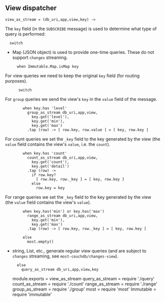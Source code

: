View dispatcher
---------------

    view_as_stream = (db_uri,app,view,key) ->

The `key` field (in the `SUBSCRIBE` message) is used to determine what type of query is performed:

      switch

- Map (JSON object) is used to provide one-time queries. These do not support `changes` streaming.

        when Immutable.Map.isMap key

For view queries we need to keep the original `key` field (for routing purposes).

          switch

For `group` queries we send the view's `key` in the `value` field of the message.

            when key.has 'level'
              group_as_stream db_uri,app,view,
                key.get('level'),
                key.get('min'),
                key.get('max')
              .tap (row) -> [ row.key, row.value ] = [ key, row.key ]

For count queries we set the `_key` field to the key generated by the view (the `value` field contains the view's `value`, i.e. the `count`).

            when key.has 'count'
              count_as_stream db_uri,app,view,
                key.get('count'),
                key.get('detail')
              .tap (row) ->
                if row.key?
                  [ row.key, row._key ] = [ key, row.key ]
                else
                  row.key = key

For range queries we set the `_key` field to the key generated by the view (the `value` field contains the view's `value`).

            when key.has('min') or key.has('max')
              range_as_stream db_uri,app,view,
                key.get('min'),
                key.get('max')
              .tap (row) -> [ row.key, row._key ] = [ key, row.key ]

            else
              most.empty()

- string, List, etc., generate regular view queries (and are subject to `changes` streaming, see `most-couchdb/changes-view`).

        else
          query_as_stream db_uri,app,view,key

    module.exports = view_as_stream
    query_as_stream = require './query'
    count_as_stream = require './count'
    range_as_stream = require './range'
    group_as_stream = require './group'
    most = require 'most'
    Immutable = require 'immutable'
